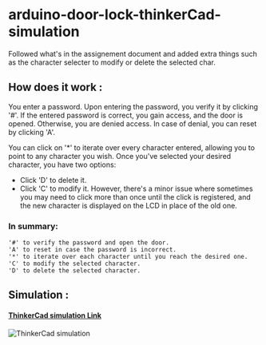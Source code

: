 # arduino-door-lock-thinkerCad-simulation
Followed what's in the assignement document and added extra things such as the character selecter to modify or delete the selected char.

## How does it work :

You enter a password. Upon entering the password, you verify it by clicking '#'. If the entered password is correct, you gain access, and the door is opened. Otherwise, you are denied access. In case of denial, you can reset by clicking 'A'.

You can click on '*' to iterate over every character entered, allowing you to point to any character you wish. Once you've selected your desired character, you have two options:
* Click 'D' to delete it.
* Click 'C' to modify it. However, there's a minor issue where sometimes you may need to click more than once until the click is registered, and the new character is displayed on the LCD in place of the old one.

### In summary:
    '#' to verify the password and open the door.
    'A' to reset in case the password is incorrect.
    '*' to iterate over each character until you reach the desired one.
    'C' to modify the selected character.
    'D' to delete the selected character.

## Simulation :
#### [ThinkerCad simulation Link](https://www.tinkercad.com/things/krV00fKucOk-7-door-lock-keypad-servo-lcd)
![ThinkerCad simulation](https://github.com/badrhrm/arduino-door-lock-thinkerCad-simulation/assets/106437361/68cff6cf-39cd-4e14-a5ec-18e4bdd1a84e)
